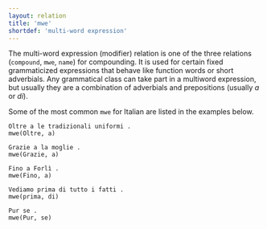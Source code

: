 ```yaml
---
layout: relation
title: 'mwe'
shortdef: 'multi-word expression'
---
```


The multi-word expression (modifier) relation is one of the three relations (<code>compound</code>, <code>mwe</code>, <code>name</code>) for compounding. It is used for certain fixed grammaticized expressions that behave like function words or short adverbials. Any grammatical class can take part in a multiword expression, but usually they are a combination of adverbials and prepositions (usually *a* or *di*).

Some of the most common <code>mwe</code> for Italian are listed in the examples below.

~~~ sdparse
Oltre a le tradizionali uniformi . 
mwe(Oltre, a)
~~~
~~~ sdparse
Grazie a la moglie .
mwe(Grazie, a)
~~~
~~~ sdparse
Fino a Forlì . 
mwe(Fino, a)
~~~
~~~ sdparse
Vediamo prima di tutto i fatti . 
mwe(prima, di)
~~~
~~~ sdparse
Pur se . 
mwe(Pur, se)
~~~
